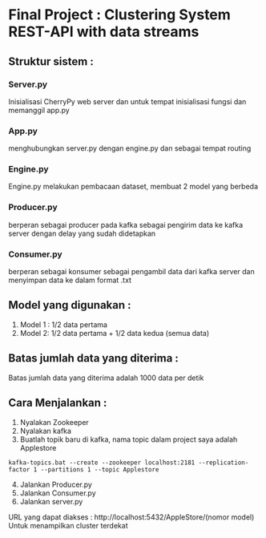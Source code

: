 # Final Project : Clustering System REST-API with data streams

## Struktur sistem :

### Server.py
Inisialisasi CherryPy web server dan untuk tempat inisialisasi fungsi dan memanggil app.py

### App.py
menghubungkan server.py dengan engine.py dan sebagai tempat routing

### Engine.py
Engine.py melakukan pembacaan dataset, membuat 2 model yang berbeda

### Producer.py
berperan sebagai producer pada kafka sebagai pengirim data ke kafka server dengan delay yang sudah didetapkan

### Consumer.py
berperan sebagai konsumer sebagai pengambil data dari kafka server dan menyimpan data ke dalam format .txt

## Model yang digunakan :

1. Model 1 : 1/2 data pertama
2. Model 2: 1/2 data pertama + 1/2 data kedua (semua data)

## Batas jumlah data yang diterima :

Batas jumlah data yang diterima adalah 1000 data per detik

## Cara Menjalankan :

1. Nyalakan Zookeeper
2. Nyalakan kafka
3. Buatlah topik baru di kafka, nama topic dalam project saya adalah Applestore

``` kafka-topics.bat --create --zookeeper localhost:2181 --replication-factor 1 --partitions 1 --topic Applestore ```

4. Jalankan Producer.py
5. Jalankan Consumer.py
6. Jalankan server.py

URL yang dapat diakses :
http://localhost:5432/AppleStore/(nomor model)
Untuk menampilkan cluster terdekat
